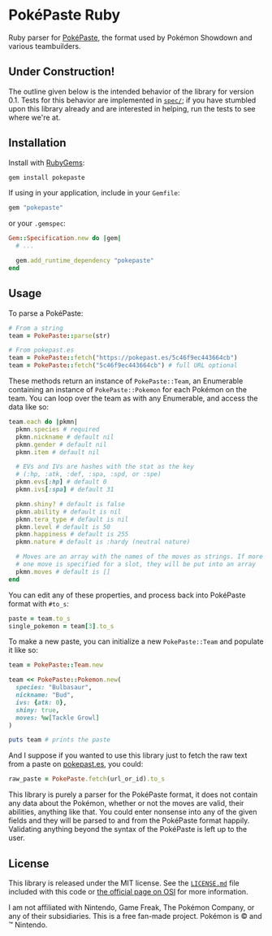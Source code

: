 # PokéPaste Ruby

Ruby parser for [PokéPaste](https://pokepast.es/syntax.html), the format used
by Pokémon Showdown and various teambuilders.

## Under Construction!

The outline given below is the intended behavior of the library for version
0.1. Tests for this behavior are implemented in
[`spec/`](https://github.com/vinnydiehl/pokepaste-ruby/tree/develop/spec); if
you have stumbled upon this library already and are interested in helping, run
the tests to see where we're at.

## Installation

Install with [RubyGems](https://rubygems.org/gems/pokepaste):

```bash
gem install pokepaste
```

If using in your application, include in your `Gemfile`:

```ruby
gem "pokepaste"
```

or your `.gemspec`:

```ruby
Gem::Specification.new do |gem|
  # ...

  gem.add_runtime_dependency "pokepaste"
end
```

## Usage

To parse a PokéPaste:

```ruby
# From a string
team = PokePaste::parse(str)

# From pokepast.es
team = PokePaste::fetch("https://pokepast.es/5c46f9ec443664cb")
team = PokePaste::fetch("5c46f9ec443664cb") # full URL optional
```

These methods return an instance of `PokePaste::Team`, an Enumerable
containing an instance of `PokePaste::Pokemon` for each Pokémon on
the team. You can loop over the team as with any Enumerable, and access the
data like so:

```ruby
team.each do |pkmn|
  pkmn.species # required
  pkmn.nickname # default nil
  pkmn.gender # default nil
  pkmn.item # default nil

  # EVs and IVs are hashes with the stat as the key
  # (:hp, :atk, :def, :spa, :spd, or :spe)
  pkmn.evs[:hp] # default 0
  pkmn.ivs[:spa] # default 31

  pkmn.shiny? # default is false
  pkmn.ability # default is nil
  pkmn.tera_type # default is nil
  pkmn.level # default is 50
  pkmn.happiness # default is 255
  pkmn.nature # default is :hardy (neutral nature)

  # Moves are an array with the names of the moves as strings. If more than
  # one move is specified for a slot, they will be put into an array
  pkmn.moves # default is []
end
```

You can edit any of these properties, and process back into PokéPaste format
with `#to_s`:

```ruby
paste = team.to_s
single_pokemon = team[3].to_s
```

To make a new paste, you can initialize a new `PokePaste::Team` and populate
it like so:

```ruby
team = PokePaste::Team.new

team << PokePaste::Pokemon.new(
  species: "Bulbasaur",
  nickname: "Bud",
  ivs: {atk: 0},
  shiny: true,
  moves: %w[Tackle Growl]
)

puts team # prints the paste
```

And I suppose if you wanted to use this library just to fetch the raw text from
a paste on [pokepast.es](https://pokepast.es/), you could:

```ruby
raw_paste = PokePaste.fetch(url_or_id).to_s
```

This library is purely a parser for the PokéPaste format, it does not contain
any data about the Pokémon, whether or not the moves are valid, their
abilities, anything like that. You could enter nonsense into any of the given
fields and they will be parsed to and from the PokéPaste format happily.
Validating anything beyond the syntax of the PokéPaste is left up to the user.

## License

This library is released under the MIT license. See the
[`LICENSE.md`](https://github.com/vinnydiehl/pokepaste-ruby/blob/develop/LICENSE.md)
file included with this code or
[the official page on OSI](http://opensource.org/licenses/MIT) for more information.

I am not affiliated with Nintendo, Game Freak, The Pokémon Company, or any of
their subsidiaries. This is a free fan-made project. Pokémon is © and ™ Nintendo.
